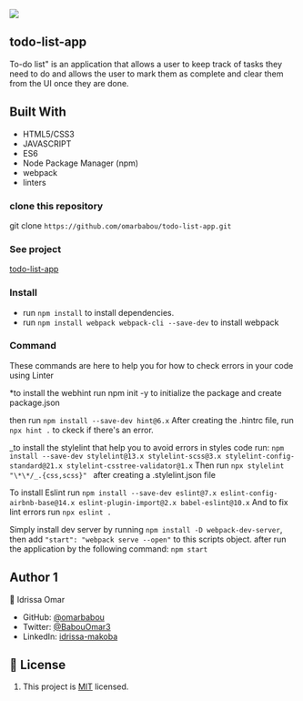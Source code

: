 ![](https://img.shields.io/badge/Microverse-blueviolet)

## todo-list-app

To-do list" is an application that allows a user to keep track of tasks they need to do and allows the user to mark them as complete and clear them from the UI once they are done.

## Built With

- HTML5/CSS3
- JAVASCRIPT
- ES6
- Node Package Manager (npm)
- webpack
- linters

### clone this repository

git clone `https://github.com/omarbabou/todo-list-app.git`

### See project

[todo-list-app](https://idriss-todo-list-app.netlify.app/)

### Install

- run `npm install` to install dependencies.
- run `npm install webpack webpack-cli --save-dev` to install webpack

### Command

These commands are here to help you for how to check errors in your code using Linter

\*to install the webhint run npm init -y to initialize the package and create package.json

then run `npm install --save-dev hint@6.x` After creating the .hintrc file, run `npx hint .` to ckeck if there's an error.

_to install the stylelint that help you to avoid errors in styles code run: `npm install --save-dev stylelint@13.x stylelint-scss@3.x stylelint-config-standard@21.x stylelint-csstree-validator@1.x` Then run `npx stylelint "\*\*/_.{css,scss}" ` after creating a .stylelint.json file

To install Eslint run `npm install --save-dev eslint@7.x eslint-config-airbnb-base@14.x eslint-plugin-import@2.x babel-eslint@10.x` And to fix lint errors run `npx eslint .`

Simply install dev server by running `npm install -D webpack-dev-server`, then add `"start": "webpack serve --open"` to this scripts object. after run the application by the following command: `npm start`

## Author 1

👤 Idrissa Omar

- GitHub: [@omarbabou](https://github.com/omarbabou)
- Twitter: [@BabouOmar3](https://twitter.com/BabouOmar3/photo)
- LinkedIn: [idrissa-makoba](https://www.linkedin.com/in/idrissa-makoba-b5b906205/)

## 📝 License

1. This project is [MIT](./MIT.md) licensed.
